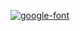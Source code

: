 
<a href="https://fontmeme.com/google-font/"><img src="https://fontmeme.com/permalink/210718/cb427e34f1b5f13bffc071db63d6d3e7.png" alt="google-font" border="0"></a>

<script async src="https://cse.google.com/cse.js?cx=e85ce7c9c3cd8d27b"></script>
<div class="gcse-search"><script async src="https://cse.google.com/cse.js?cx=e85ce7c9c3cd8d27b"></script></div>
